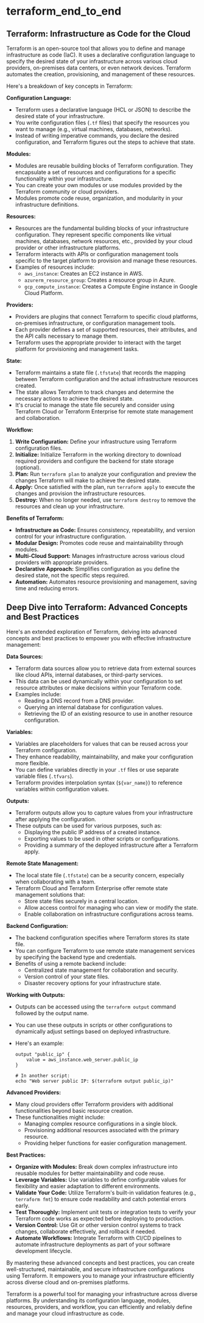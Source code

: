 # terraform_end_to_end 

## Terraform: Infrastructure as Code for the Cloud

Terraform is an open-source tool that allows you to define and manage infrastructure as code (IaC). It uses a declarative configuration language to specify the desired state of your infrastructure across various cloud providers, on-premises data centers, or even network devices. Terraform automates the creation, provisioning, and management of these resources.

Here's a breakdown of key concepts in Terraform:

**Configuration Language:**

- Terraform uses a declarative language (HCL or JSON) to describe the desired state of your infrastructure.
- You write configuration files (`.tf` files) that specify the resources you want to manage (e.g., virtual machines, databases, networks).
- Instead of writing imperative commands, you declare the desired configuration, and Terraform figures out the steps to achieve that state.

**Modules:**

- Modules are reusable building blocks of Terraform configuration. They encapsulate a set of resources and configurations for a specific functionality within your infrastructure.
- You can create your own modules or use modules provided by the Terraform community or cloud providers.
- Modules promote code reuse, organization, and modularity in your infrastructure definitions.

**Resources:**

- Resources are the fundamental building blocks of your infrastructure configuration. They represent specific components like virtual machines, databases, network resources, etc., provided by your cloud provider or other infrastructure platforms.
- Terraform interacts with APIs or configuration management tools specific to the target platform to provision and manage these resources.
- Examples of resources include:
    - `aws_instance`: Creates an EC2 instance in AWS.
    - `azurerm_resource_group`: Creates a resource group in Azure.
    - `gcp_compute_instance`: Creates a Compute Engine instance in Google Cloud Platform.

**Providers:**

- Providers are plugins that connect Terraform to specific cloud platforms, on-premises infrastructure, or configuration management tools.
- Each provider defines a set of supported resources, their attributes, and the API calls necessary to manage them.
- Terraform uses the appropriate provider to interact with the target platform for provisioning and management tasks.

**State:**

- Terraform maintains a state file (`.tfstate`) that records the mapping between Terraform configuration and the actual infrastructure resources created.
- The state allows Terraform to track changes and determine the necessary actions to achieve the desired state.
- It's crucial to manage the state file securely and consider using Terraform Cloud or Terraform Enterprise for remote state management and collaboration.

**Workflow:**

1. **Write Configuration:** Define your infrastructure using Terraform configuration files.
2. **Initialize:** Initialize Terraform in the working directory to download required providers and configure the backend for state storage (optional).
3. **Plan:** Run `terraform plan` to analyze your configuration and preview the changes Terraform will make to achieve the desired state.
4. **Apply:**  Once satisfied with the plan, run `terraform apply` to execute the changes and provision the infrastructure resources.
5. **Destroy:**  When no longer needed, use `terraform destroy` to remove the resources and clean up your infrastructure.

**Benefits of Terraform:**

- **Infrastructure as Code:** Ensures consistency, repeatability, and version control for your infrastructure configuration.
- **Modular Design:** Promotes code reuse and maintainability through modules.
- **Multi-Cloud Support:** Manages infrastructure across various cloud providers with appropriate providers.
- **Declarative Approach:** Simplifies configuration as you define the desired state, not the specific steps required.
- **Automation:** Automates resource provisioning and management, saving time and reducing errors.

## Deep Dive into Terraform: Advanced Concepts and Best Practices

Here's an extended exploration of Terraform, delving into advanced concepts and best practices to empower you with effective infrastructure management:

**Data Sources:**

- Terraform data sources allow you to retrieve data from external sources like cloud APIs, internal databases, or third-party services.
- This data can be used dynamically within your configuration to set resource attributes or make decisions within your Terraform code.
- Examples include:
    - Reading a DNS record from a DNS provider.
    - Querying an internal database for configuration values.
    - Retrieving the ID of an existing resource to use in another resource configuration.

**Variables:**

- Variables are placeholders for values that can be reused across your Terraform configuration.
- They enhance readability, maintainability, and make your configuration more flexible.
- You can define variables directly in your `.tf` files or use separate variable files (`.tfvars`).
- Terraform provides interpolation syntax (`${var_name}`) to reference variables within configuration values.

**Outputs:**

- Terraform outputs allow you to capture values from your infrastructure after applying the configuration.
- These outputs can be used for various purposes, such as:
    - Displaying the public IP address of a created instance.
    - Exporting values to be used in other scripts or configurations.
    - Providing a summary of the deployed infrastructure after a Terraform apply.

**Remote State Management:**

- The local state file (`.tfstate`) can be a security concern, especially when collaborating with a team.
- Terraform Cloud and Terraform Enterprise offer remote state management solutions that:
    - Store state files securely in a central location.
    - Allow access control for managing who can view or modify the state.
    - Enable collaboration on infrastructure configurations across teams.

**Backend Configuration:**

- The backend configuration specifies where Terraform stores its state file.
- You can configure Terraform to use remote state management services by specifying the backend type and credentials.
- Benefits of using a remote backend include:
    - Centralized state management for collaboration and security.
    - Version control of your state files.
    - Disaster recovery options for your infrastructure state.

**Working with Outputs:**

- Outputs can be accessed using the `terraform output` command followed by the output name.
- You can use these outputs in scripts or other configurations to dynamically adjust settings based on deployed infrastructure.
- Here's an example:

  ```
  output "public_ip" {
      value = aws_instance.web_server.public_ip
  }

  # In another script:
  echo "Web server public IP: $(terraform output public_ip)"
  ```

**Advanced Providers:**

- Many cloud providers offer Terraform providers with additional functionalities beyond basic resource creation.
- These functionalities might include:
    - Managing complex resource configurations in a single block.
    - Provisioning additional resources associated with the primary resource.
    - Providing helper functions for easier configuration management.

**Best Practices:**

- **Organize with Modules:** Break down complex infrastructure into reusable modules for better maintainability and code reuse.
- **Leverage Variables:** Use variables to define configurable values for flexibility and easier adaptation to different environments.
- **Validate Your Code:** Utilize Terraform's built-in validation features (e.g., `terraform fmt`) to ensure code readability and catch potential errors early.
- **Test Thoroughly:** Implement unit tests or integration tests to verify your Terraform code works as expected before deploying to production.
- **Version Control:** Use Git or other version control systems to track changes, collaborate effectively, and rollback if needed.
- **Automate Workflows:** Integrate Terraform with CI/CD pipelines to automate infrastructure deployments as part of your software development lifecycle.

By mastering these advanced concepts and best practices, you can create well-structured, maintainable, and secure infrastructure configurations using Terraform. It empowers you to manage your infrastructure efficiently across diverse cloud and on-premises platforms.

Terraform is a powerful tool for managing your infrastructure across diverse platforms. By understanding its configuration language, modules, resources, providers, and workflow, you can efficiently and reliably define and manage your cloud infrastructure as code.

